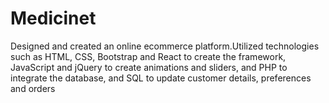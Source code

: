 # Medicinet
 Designed and created an online ecommerce platform.Utilized technologies such as HTML, CSS, Bootstrap and React to create the framework, JavaScript and jQuery to create animations and sliders, and PHP to integrate the database, and SQL to update customer details, preferences and orders
